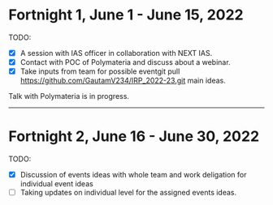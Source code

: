 # Fortnight 1, June 1 - June 15, 2022

TODO: 

* [x] A session with IAS officer in collaboration with NEXT IAS.
* [x] Contact with POC of Polymateria and discuss about a webinar. 
* [x] Take inputs from team for possible eventgit pull https://github.com/GautamV234/IRP_2022-23.git main ideas.

Talk with Polymateria is in progress.

---

# Fortnight 2, June 16 - June 30, 2022

TODO:
* [x] Discussion of events ideas with whole team and work deligation for individual event ideas
* [ ] Taking updates on individual level for the assigned events ideas.